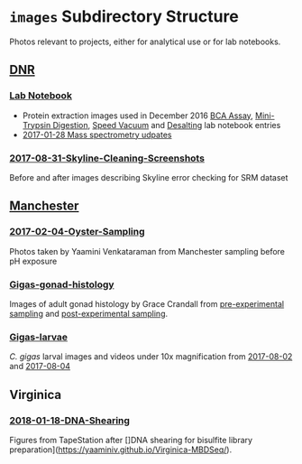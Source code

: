 # `images` Subdirectory Structure

Photos relevant to projects, either for analytical use or for lab notebooks.

## [DNR](https://github.com/RobertsLab/project-oyster-oa/tree/master/images/DNR)

### [Lab Notebook](https://github.com/RobertsLab/project-oyster-oa/tree/master/images/DNR/Lab-Notebook)

- Protein extraction images used in December 2016 [BCA Assay](https://yaaminiv.github.io/BCA-Assay-Trial-2/), [Mini-Trypsin Digestion](https://yaaminiv.github.io/Mini-Trypsin-Digestion/), [Speed Vacuum](https://yaaminiv.github.io/Speed-Vacuum/) and [Desalting](https://yaaminiv.github.io/Desalting/) lab notebook entries
- [2017-01-28 Mass spectrometry udpates](https://github.com/RobertsLab/project-oyster-oa/tree/master/images/DNR/Lab-Notebook/massspecupdatejan28)

### [2017-08-31-Skyline-Cleaning-Screenshots](https://github.com/RobertsLab/project-oyster-oa/tree/master/images/DNR/2017-08-31-Skyline-Cleaning-Screenshots)

Before and after images describing Skyline error checking for SRM dataset

## [Manchester](https://github.com/RobertsLab/project-oyster-oa/tree/master/images/Manchester)

### [2017-02-04-Oyster-Sampling](https://github.com/RobertsLab/project-oyster-oa/tree/master/images/Manchester/2017-2-4-Oyster-Sampling)

Photos taken by Yaamini Venkataraman from Manchester sampling before pH exposure

### [Gigas-gonad-histology](https://github.com/RobertsLab/project-oyster-oa/tree/master/images/Manchester/Gigas-gonad-histology)

Images of adult gonad histology by Grace Crandall from [pre-experimental sampling](https://github.com/RobertsLab/project-oyster-oa/tree/master/images/Manchester/Gigas-gonad-histology/2017-02-04-Sampling) and [post-experimental sampling](https://github.com/RobertsLab/project-oyster-oa/tree/master/images/Manchester/Gigas-gonad-histology/2017-04-08-Sampling).

### [Gigas-larvae](https://github.com/RobertsLab/project-oyster-oa/tree/master/images/Manchester/Gigas-larvae)

*C. gigas* larval images and videos under 10x magnification from [2017-08-02](https://github.com/RobertsLab/project-oyster-oa/tree/master/images/Manchester/Gigas-larvae/2017-08-02) and [2017-08-04](https://github.com/RobertsLab/project-oyster-oa/tree/master/images/Manchester/Gigas-larvae/2017-08-04)

## Virginica

### [2018-01-18-DNA-Shearing](https://github.com/RobertsLab/project-oyster-oa/tree/master/images/Virginica/2018-01-18-DNA-Shearing)

Figures from TapeStation after []DNA shearing for bisulfite library preparation](https://yaaminiv.github.io/Virginica-MBDSeq/).